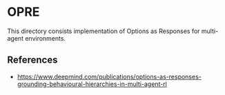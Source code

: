 # OPRE
This directory consists implementation of Options as Responses for multi-agent environments.

## References
- https://www.deepmind.com/publications/options-as-responses-grounding-behavioural-hierarchies-in-multi-agent-rl
